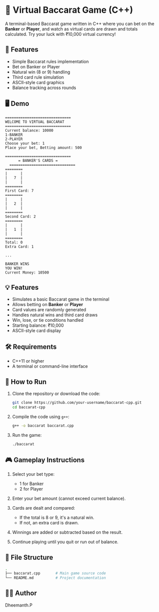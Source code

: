# 🎴 Virtual Baccarat Game (C++)

A terminal-based Baccarat game written in C++ where you can bet on the **Banker** or **Player**, and watch as virtual cards are drawn and totals calculated. Try your luck with ₹10,000 virtual currency!

## 📌 Features

- Simple Baccarat rules implementation
- Bet on Banker or Player
- Natural win (8 or 9) handling
- Third card rule simulation
- ASCII-style card graphics
- Balance tracking across rounds

## 🖥️ Demo

```text
==============================
WELCOME TO VIRTUAL BACCARAT
==============================
Current balance: 10000
1-BANKER 
2-PLAYER 
Choose your bet: 1
Place your bet, Betting amount: 500

==============================
      = BANKER'S CARDS =
  ==============================
========
|      |
|   7  |
|      |
========
First Card: 7
========
|      |
|   2  |
|      |
========
Second Card: 2
========
|      |
|   1  |
|      |
========
Total: 0  
Extra Card: 1

...

BANKER WINS
YOU WIN!
Current Money: 10500

```
## 💡 Features

- Simulates a basic Baccarat game in the terminal
- Allows betting on **Banker** or **Player**
- Card values are randomly generated
- Handles natural wins and third card draws
- Win, lose, or tie conditions handled
- Starting balance: ₹10,000
- ASCII-style card display

## 🛠️ Requirements

- C++11 or higher
- A terminal or command-line interface

## 🚀 How to Run

1. Clone the repository or download the code:
   ```bash
   git clone https://github.com/your-username/baccarat-cpp.git
   cd baccarat-cpp


2. Compile the code using `g++`:

   ```bash
   g++ -o baccarat baccarat.cpp
   

3. Run the game:

   ```bash
   ./baccarat
   ```

## 🎮 Gameplay Instructions

1. Select your bet type:

   * 1 for Banker
   * 2 for Player

2. Enter your bet amount (cannot exceed current balance).

3. Cards are dealt and compared:

   * If the total is 8 or 9, it's a natural win.
   * If not, an extra card is drawn.

4. Winnings are added or subtracted based on the result.

5. Continue playing until you quit or run out of balance.

## 📁 File Structure

```bash
.
├── baccarat.cpp       # Main game source code
└── README.md          # Project documentation
```

## 🧑‍💻 Author

Dheemanth.P

